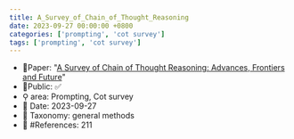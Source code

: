 ```yaml
---
title: A_Survey_of_Chain_of_Thought_Reasoning
date: 2023-09-27 00:00:00 +0800
categories: ['prompting', 'cot survey']
tags: ['prompting', 'cot survey']
---
```


- 📙Paper: "[A Survey of Chain of Thought Reasoning: Advances, Frontiers and Future](https://www.semanticscholar.org/paper/A-Survey-of-Chain-of-Thought-Reasoning%3A-Advances%2C-Chu-Chen/11a4284e335ba39330b59d9f42ca3272a6166991)"
- 🔑Public: ✅
- ⚲ area: Prompting, Cot survey
- 📅 Date: 2023-09-27
- 🔎 Taxonomy: general methods
- 📝 #References: 211
